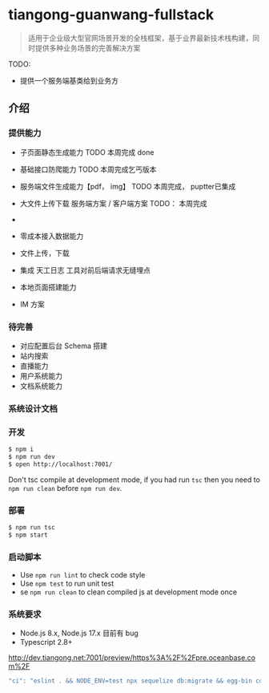 # tiangong-guanwang-fullstack

> 适用于企业级大型官网场景开发的全栈框架，基于业界最新技术栈构建，同时提供多种业务场景的完善解决方案


TODO:
- 提供一个服务端基类给到业务方

## 介绍

### 提供能力
- 子页面静态生成能力 TODO 本周完成 done
- 基础接口防爬能力  TODO 本周完成乞丐版本
- 服务端文件生成能力【pdf， img】 TODO 本周完成， puptter已集成
- 大文件上传下载 服务端方案 / 客户端方案 TODO： 本周完成
- 
- 零成本接入数据能力
- 文件上传，下载
- 集成 天工日志 工具对前后端请求无缝埋点
- 本地页面搭建能力

- IM 方案


### 待完善

- 对应配置后台 Schema 搭建
- 站内搜索
- 直播能力
- 用户系统能力
- 文档系统能力

### 系统设计文档

### 开发

```bash
$ npm i
$ npm run dev
$ open http://localhost:7001/
```

Don't tsc compile at development mode, if you had run `tsc` then you need to `npm run clean` before `npm run dev`.

### 部署

```bash
$ npm run tsc
$ npm start
```

### 启动脚本

- Use `npm run lint` to check code style
- Use `npm test` to run unit test
- se `npm run clean` to clean compiled js at development mode once

### 系统要求

- Node.js 8.x, Node.js 17.x 目前有 bug
- Typescript 2.8+


http://dev.tiangong.net:7001/preview/https%3A%2F%2Fpre.oceanbase.com%2F


```js
"ci": "eslint . && NODE_ENV=test npx sequelize db:migrate && egg-bin cov",

```